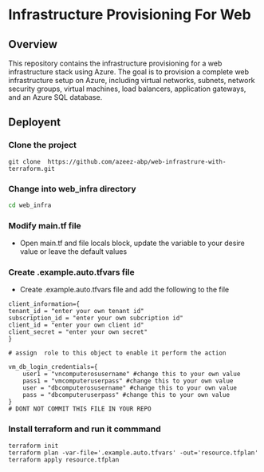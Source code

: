 # Infrastructure Provisioning For Web 

## Overview

This repository contains the infrastructure provisioning for a web infrastructure stack using Azure. The goal is to provision a complete web infrastructure setup on Azure, including virtual networks, subnets, network security groups, virtual machines, load balancers, application gateways, and an Azure SQL database.

## Deployent
### Clone the project 
```
git clone  https://github.com/azeez-abp/web-infrastrure-with-terraform.git
```

###  Change into web_infra directory
```bash
cd web_infra
```
### Modify main.tf file
- Open main.tf and file locals block, update the variable to your desire value or leave the default values

### Create .example.auto.tfvars file
- Create .example.auto.tfvars file and add the following to the file

```hcl
client_information={
tenant_id = "enter your own tenant id"
subscription_id = "enter your own subcription id"
client_id = "enter your own client id"
client_secret = "enter your own secret"
}

# assign  role to this object to enable it perform the action 

vm_db_login_credentials={
    user1 = "vncomputerosusername" #change this to your own value 
    pass1 = "vmcomputeruserpass" #change this to your own value 
    user = "dbcomputerosusername" #change this to your own value 
    pass = "dbcomputeruserpass" #change this to your own value 
}
# DONT NOT COMMIT THIS FILE IN YOUR REPO
```

### Install terraform and run it commmand 

```hcl
terraform init
terraform plan -var-file='.example.auto.tfvars' -out='resource.tfplan'
terraform apply resource.tfplan
```